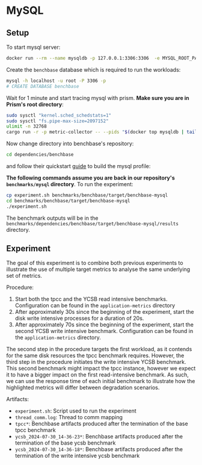 # MySQL

## Setup

To start mysql server: 

```bash
docker run --rm --name mysqldb -p 127.0.0.1:3306:3306  -e MYSQL_ROOT_PASSWORD=my-secret-pw -d mysql:8.4.0
```

Create the `benchbase` database which is required to run the workloads:
```bash
mysql -h localhost -u root -P 3306 -p
# CREATE DATABASE benchbase
```

Wait for 1 minute and start tracing mysql with prism. **Make sure you are in Prism's root directory**:
```bash
sudo sysctl "kernel.sched_schedstats=1"
sudo sysctl "fs.pipe-max-size=2097152"
ulimit -n 32768
cargo run -r -p metric-collector -- --pids "$(docker top mysqldb | tail -n +2 | awk '{print $2}')" >./prism_${ts}.log 2>&1 &
```

Now change directory into benchbase's repository:
```bash
cd dependencies/benchbase
```
and follow their quickstart [guide](https://github.com/cmu-db/benchbase?tab=readme-ov-file#quickstart) to build the mysql profile:

**The following commands assume you are back in our repository's `benchmarks/mysql` directory**. To run the experiment:

```bash
cp experiment.sh benchmarks/benchbase/target/benchbase-mysql
cd benchmarks/benchbase/target/benchbase-mysql
./experiment.sh
```

The benchmark outputs will be in the `benchmarks/dependencies/benchbase/target/benchbase-mysql/results` directory.

## Experiment

The goal of this experiment is to combine both previous experiments to
illustrate the use of multiple target metrics to analyse the same underlying
set of metrics.

Procedure: 

1. Start both the tpcc and the YCSB read intensive benchmarks. Configuration
   can be found in the `application-metrics` directory
2. After approximately 30s since the beginning of the experiment, start the
   disk write intensive processes for a duration of 20s.
3. After approximately 70s since the beginning of the experiment, start the
   second YCSB write intensive benchmark. Configuration can be found in the
   `application-metrics` directory.

The second step in the procedure targets the first workload, as it contends for
the same disk resources the tpcc benchmark requires. However, the third step in
the procedure initiates the write intensive YCSB benchmark. This second
benchmark might impact the tpcc instance, however we expect it to have a bigger
impact on the first read-intensive benchmark. As such, we can use the response
time of each initial benchmark to illustrate how the highlighted metrics will
differ between degradation scenarios.

Artifacts: 

* `experiment.sh`: Script used to run the experiment
* `thread_comm.log`: Thread to comm mapping
* `tpcc*`: Benchbase artifacts produced after the termination of the base tpcc
  benchmark
* `ycsb_2024-07-30_14-36-23*`: Benchbase artifacts produced after the
  termination of the base ycsb benchmark
* `ycsb_2024-07-30_14-36-18*`: Benchbase artifacts produced after the
  termination of the write intensive ycsb benchmark
